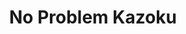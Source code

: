 --- 
title: "No Problem Kazoku"
publishdate: "2019-7-14T16:48:46+02:00"
src: "https://365manga.net/manga/no-problem-kazoku"
image: "https://data.365manga.net/images/thumbnails/12059-no-problem-kazoku.jpg"
description: "Kokoro Orihara would not ask any of her classmates to come to her place. That is because her papa has taken a doll for his wife. Because of this oddity, she wants no one to know about her family and she distances herself from everyone at school. That is, until one day Mizushima appears who understands her problem..."
---